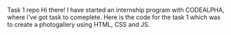Task 1 repo
Hi there!
I have started an internship program with CODEALPHA, where i've got task to comeplete.
Here is the code for the task 1 which was to create a photogallery using HTML, CSS and JS. 
